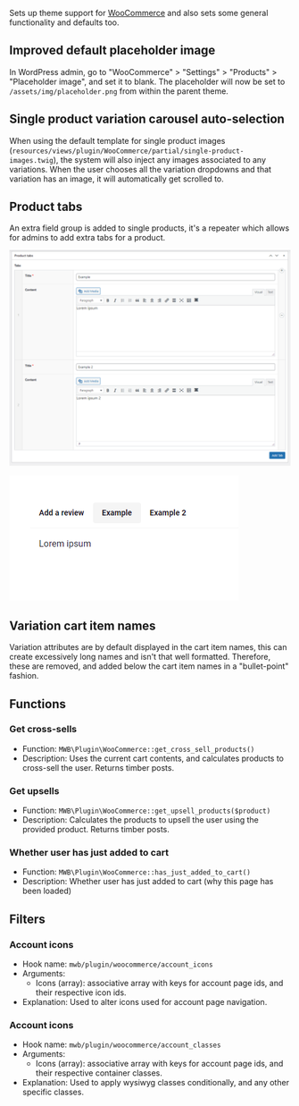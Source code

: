 Sets up theme support for [WooCommerce](https://woocommerce.com/) and also sets some general functionality and defaults too.

## Improved default placeholder image
In WordPress admin, go to "WooCommerce" > "Settings" > "Products" > "Placeholder image", and set it to blank. The placeholder will now be set to `/assets/img/placeholder.png` from within the parent theme. 

## Single product variation carousel auto-selection
When using the default template for single product images (`resources/views/plugin/WooCommerce/partial/single-product-images.twig`), the system will also inject any images associated to any variations. When the user chooses all the variation dropdowns and that variation has an image, it will automatically get scrolled to.

## Product tabs
An extra field group is added to single products, it's a repeater which allows for admins to add extra tabs for a product.

![Product tabs field group](uploads/542266d22dfc131f7a7a5be517dc367e/image.png)

![Product tabs on single product page](uploads/bc42ac1697b03fb0f7c6345aa350db6d/image.png)

## Variation cart item names
Variation attributes are by default displayed in the cart item names, this can create excessively long names and isn't that well formatted. Therefore, these are removed, and added below the cart item names in a "bullet-point" fashion.

## Functions

### Get cross-sells
- Function: `MWB\Plugin\WooCommerce::get_cross_sell_products()`
- Description: Uses the current cart contents, and calculates products to cross-sell the user. Returns timber posts.

### Get upsells
- Function: `MWB\Plugin\WooCommerce::get_upsell_products($product)`
- Description: Calculates the products to upsell the user using the provided product. Returns timber posts.

### Whether user has just added to cart
- Function: `MWB\Plugin\WooCommerce::has_just_added_to_cart()`
- Description: Whether user has just added to cart (why this page has been loaded)

## Filters

### Account icons
- Hook name: `mwb/plugin/woocommerce/account_icons`
- Arguments:
  - Icons (array): associative array with keys for account page ids, and their respective icon ids.
- Explanation: Used to alter icons used for account page navigation.

### Account icons
- Hook name: `mwb/plugin/woocommerce/account_classes`
- Arguments:
  - Icons (array): associative array with keys for account page ids, and their respective container classes.
- Explanation: Used to apply wysiwyg classes conditionally, and any other specific classes.

